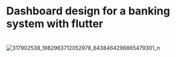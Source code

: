 # Dashboard design for a banking system with flutter
#
#

![317902538_1982963712052978_6438464296865479301_n](https://user-images.githubusercontent.com/61974104/206410638-70069c60-4a6a-4769-9964-df20fd31e027.jpg)

